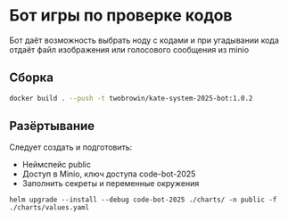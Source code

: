# Бот игры по проверке кодов

Бот даёт возможность выбрать ноду с кодами и при угадывании кода отдаёт файл изображения или голосового сообщения из minio

## Сборка

```bash
docker build . --push -t twobrowin/kate-system-2025-bot:1.0.2
```

## Разёртывание

Следует создать и подготовить:
* Неймспейс public
* Доступ в Minio, ключ доступа code-bot-2025
* Заполнить секреты и переменные окружения

```
helm upgrade --install --debug code-bot-2025 ./charts/ -n public -f ./charts/values.yaml
```